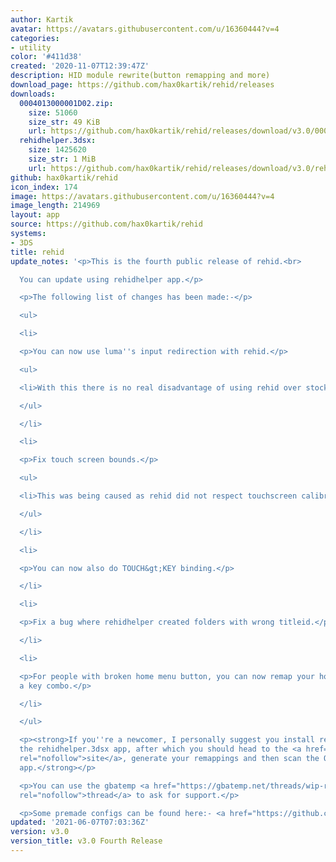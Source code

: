 ```yaml
---
author: Kartik
avatar: https://avatars.githubusercontent.com/u/16360444?v=4
categories:
- utility
color: '#411d38'
created: '2020-11-07T12:39:47Z'
description: HID module rewrite(button remapping and more)
download_page: https://github.com/hax0kartik/rehid/releases
downloads:
  0004013000001D02.zip:
    size: 51060
    size_str: 49 KiB
    url: https://github.com/hax0kartik/rehid/releases/download/v3.0/0004013000001D02.zip
  rehidhelper.3dsx:
    size: 1425620
    size_str: 1 MiB
    url: https://github.com/hax0kartik/rehid/releases/download/v3.0/rehidhelper.3dsx
github: hax0kartik/rehid
icon_index: 174
image: https://avatars.githubusercontent.com/u/16360444?v=4
image_length: 214969
layout: app
source: https://github.com/hax0kartik/rehid
systems:
- 3DS
title: rehid
update_notes: '<p>This is the fourth public release of rehid.<br>

  You can update using rehidhelper app.</p>

  <p>The following list of changes has been made:-</p>

  <ul>

  <li>

  <p>You can now use luma''s input redirection with rehid.</p>

  <ul>

  <li>With this there is no real disadvantage of using rehid over stock hid!</li>

  </ul>

  </li>

  <li>

  <p>Fix touch screen bounds.</p>

  <ul>

  <li>This was being caused as rehid did not respect touchscreen calibration.</li>

  </ul>

  </li>

  <li>

  <p>You can now also do TOUCH&gt;KEY binding.</p>

  </li>

  <li>

  <p>Fix a bug where rehidhelper created folders with wrong titleid.</p>

  </li>

  <li>

  <p>For people with broken home menu button, you can now remap your home button to
  a key combo.</p>

  </li>

  </ul>

  <p><strong>If you''re a newcomer, I personally suggest you install rehid through
  the rehidhelper.3dsx app, after which you should head to the <a href="https://mikahjc.github.io/3dsRemapBuilder/config"
  rel="nofollow">site</a>, generate your remappings and then scan the QR with the
  app.</strong></p>

  <p>You can use the gbatemp <a href="https://gbatemp.net/threads/wip-rehid-hid-module-rewrite-for-easy-button-remapping-and-more.585387/"
  rel="nofollow">thread</a> to ask for support.</p>

  <p>Some premade configs can be found here:- <a href="https://github.com/Nanashi13/Rehid-configs-files-3DS">https://github.com/Nanashi13/Rehid-configs-files-3DS</a></p>'
updated: '2021-06-07T07:03:36Z'
version: v3.0
version_title: v3.0 Fourth Release
---
```

